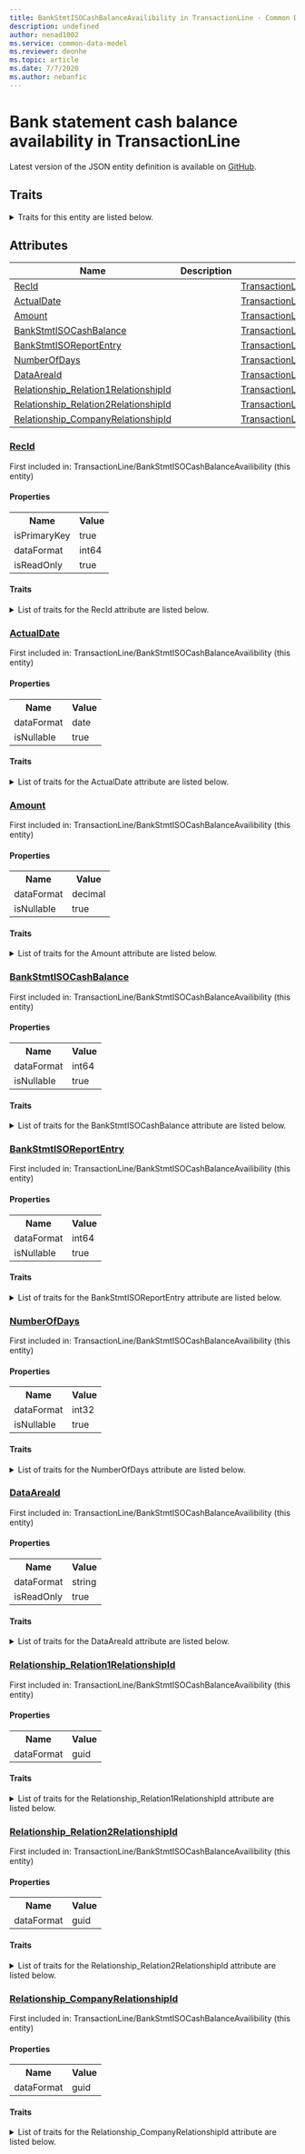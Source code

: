 ```yaml
---
title: BankStmtISOCashBalanceAvailibility in TransactionLine - Common Data Model | Microsoft Docs
description: undefined
author: nenad1002
ms.service: common-data-model
ms.reviewer: deonhe
ms.topic: article
ms.date: 7/7/2020
ms.author: nebanfic
---
```


# Bank statement cash balance availability in TransactionLine

  
 Latest version of the JSON entity definition is available on <a href="https://github.com/Microsoft/CDM/tree/master/schemaDocuments/core/operationsCommon/Tables/Finance/Bank/TransactionLine/BankStmtISOCashBalanceAvailibility.cdm.json" target="_blank">GitHub</a>.  

## Traits

<details>
<summary>Traits for this entity are listed below.  
</summary>

**is.identifiedBy**  
  names a specifc identity attribute to use with an entity  <table><tr><th>Parameter</th><th>Value</th><th>Data type</th><th>Explanation</th></tr><tr><td>attribute</td><td>[BankStmtISOCashBalanceAvailibility/(resolvedAttributes)/RecId](#RecId)</td><td>attribute</td><td></td></tr></table>

**is.CDM.entityVersion**  
  <table><tr><th>Parameter</th><th>Value</th><th>Data type</th><th>Explanation</th></tr><tr><td>versionNumber</td><td>"1.0"</td><td>string</td><td>semantic version number of the entity</td></tr></table>

**is.application.releaseVersion**  
  <table><tr><th>Parameter</th><th>Value</th><th>Data type</th><th>Explanation</th></tr><tr><td>releaseVersion</td><td>"10.0.13.0"</td><td>string</td><td>semantic version number of the application introducing this entity</td></tr></table>

**is.localized.displayedAs**  
  Holds the list of language specific display text for an object.  <table><tr><th>Parameter</th><th>Value</th><th>Data type</th><th>Explanation</th></tr><tr><td>localizedDisplayText</td><td><table><tr><th>languageTag</th><th>displayText</th></tr><tr><td>en</td><td>Bank statement cash balance availability</td></tr></table></td><td>entity</td><td>a reference to the constant entity holding the list of localized text</td></tr></table>

</details>

## Attributes

|Name|Description|First Included in Instance|
|---|---|---|
|[RecId](#RecId)||<a href="BankStmtISOCashBalanceAvailibility.md" target="_blank">TransactionLine/BankStmtISOCashBalanceAvailibility</a>|
|[ActualDate](#ActualDate)||<a href="BankStmtISOCashBalanceAvailibility.md" target="_blank">TransactionLine/BankStmtISOCashBalanceAvailibility</a>|
|[Amount](#Amount)||<a href="BankStmtISOCashBalanceAvailibility.md" target="_blank">TransactionLine/BankStmtISOCashBalanceAvailibility</a>|
|[BankStmtISOCashBalance](#BankStmtISOCashBalance)||<a href="BankStmtISOCashBalanceAvailibility.md" target="_blank">TransactionLine/BankStmtISOCashBalanceAvailibility</a>|
|[BankStmtISOReportEntry](#BankStmtISOReportEntry)||<a href="BankStmtISOCashBalanceAvailibility.md" target="_blank">TransactionLine/BankStmtISOCashBalanceAvailibility</a>|
|[NumberOfDays](#NumberOfDays)||<a href="BankStmtISOCashBalanceAvailibility.md" target="_blank">TransactionLine/BankStmtISOCashBalanceAvailibility</a>|
|[DataAreaId](#DataAreaId)||<a href="BankStmtISOCashBalanceAvailibility.md" target="_blank">TransactionLine/BankStmtISOCashBalanceAvailibility</a>|
|[Relationship_Relation1RelationshipId](#Relationship_Relation1RelationshipId)||<a href="BankStmtISOCashBalanceAvailibility.md" target="_blank">TransactionLine/BankStmtISOCashBalanceAvailibility</a>|
|[Relationship_Relation2RelationshipId](#Relationship_Relation2RelationshipId)||<a href="BankStmtISOCashBalanceAvailibility.md" target="_blank">TransactionLine/BankStmtISOCashBalanceAvailibility</a>|
|[Relationship_CompanyRelationshipId](#Relationship_CompanyRelationshipId)||<a href="BankStmtISOCashBalanceAvailibility.md" target="_blank">TransactionLine/BankStmtISOCashBalanceAvailibility</a>|

### <a href=#RecId name="RecId">RecId</a>

First included in: TransactionLine/BankStmtISOCashBalanceAvailibility (this entity)  

#### Properties

<table><tr><th>Name</th><th>Value</th></tr><tr><td>isPrimaryKey</td><td>true</td></tr><tr><td>dataFormat</td><td>int64</td></tr><tr><td>isReadOnly</td><td>true</td></tr></table>

#### Traits

<details>
<summary>List of traits for the RecId attribute are listed below.</summary>

**is.dataFormat.integer**  
**is.dataFormat.big**  
**is.identifiedBy**  
names a specifc identity attribute to use with an entity  <table><tr><th>Parameter</th><th>Value</th><th>Data type</th><th>Explanation</th></tr><tr><td>attribute</td><td>[BankStmtISOCashBalanceAvailibility/(resolvedAttributes)/RecId](#RecId)</td><td>attribute</td><td></td></tr></table>

**is.readOnly**  
**is.dataFormat.integer**  
**is.dataFormat.big**  
</details>

### <a href=#ActualDate name="ActualDate">ActualDate</a>

First included in: TransactionLine/BankStmtISOCashBalanceAvailibility (this entity)  

#### Properties

<table><tr><th>Name</th><th>Value</th></tr><tr><td>dataFormat</td><td>date</td></tr><tr><td>isNullable</td><td>true</td></tr></table>

#### Traits

<details>
<summary>List of traits for the ActualDate attribute are listed below.</summary>

**is.dataFormat.date**  
**means.measurement.date**  
**is.nullable**  
The attribute value may be set to NULL.  

**is.dataFormat.date**  
</details>

### <a href=#Amount name="Amount">Amount</a>

First included in: TransactionLine/BankStmtISOCashBalanceAvailibility (this entity)  

#### Properties

<table><tr><th>Name</th><th>Value</th></tr><tr><td>dataFormat</td><td>decimal</td></tr><tr><td>isNullable</td><td>true</td></tr></table>

#### Traits

<details>
<summary>List of traits for the Amount attribute are listed below.</summary>

**is.dataFormat.numeric.shaped**  
for setting the exact precision and scale of numeric values  

**is.nullable**  
The attribute value may be set to NULL.  

**is.dataFormat.numeric.shaped**  
for setting the exact precision and scale of numeric values  

</details>

### <a href=#BankStmtISOCashBalance name="BankStmtISOCashBalance">BankStmtISOCashBalance</a>

First included in: TransactionLine/BankStmtISOCashBalanceAvailibility (this entity)  

#### Properties

<table><tr><th>Name</th><th>Value</th></tr><tr><td>dataFormat</td><td>int64</td></tr><tr><td>isNullable</td><td>true</td></tr></table>

#### Traits

<details>
<summary>List of traits for the BankStmtISOCashBalance attribute are listed below.</summary>

**is.dataFormat.integer**  
**is.dataFormat.big**  
**is.nullable**  
The attribute value may be set to NULL.  

**is.dataFormat.integer**  
**is.dataFormat.big**  
</details>

### <a href=#BankStmtISOReportEntry name="BankStmtISOReportEntry">BankStmtISOReportEntry</a>

First included in: TransactionLine/BankStmtISOCashBalanceAvailibility (this entity)  

#### Properties

<table><tr><th>Name</th><th>Value</th></tr><tr><td>dataFormat</td><td>int64</td></tr><tr><td>isNullable</td><td>true</td></tr></table>

#### Traits

<details>
<summary>List of traits for the BankStmtISOReportEntry attribute are listed below.</summary>

**is.dataFormat.integer**  
**is.dataFormat.big**  
**is.nullable**  
The attribute value may be set to NULL.  

**is.dataFormat.integer**  
**is.dataFormat.big**  
</details>

### <a href=#NumberOfDays name="NumberOfDays">NumberOfDays</a>

First included in: TransactionLine/BankStmtISOCashBalanceAvailibility (this entity)  

#### Properties

<table><tr><th>Name</th><th>Value</th></tr><tr><td>dataFormat</td><td>int32</td></tr><tr><td>isNullable</td><td>true</td></tr></table>

#### Traits

<details>
<summary>List of traits for the NumberOfDays attribute are listed below.</summary>

**is.dataFormat.integer**  
**is.nullable**  
The attribute value may be set to NULL.  

**is.dataFormat.integer**  
</details>

### <a href=#DataAreaId name="DataAreaId">DataAreaId</a>

First included in: TransactionLine/BankStmtISOCashBalanceAvailibility (this entity)  

#### Properties

<table><tr><th>Name</th><th>Value</th></tr><tr><td>dataFormat</td><td>string</td></tr><tr><td>isReadOnly</td><td>true</td></tr></table>

#### Traits

<details>
<summary>List of traits for the DataAreaId attribute are listed below.</summary>

**is.dataFormat.character**  
**is.dataFormat.big**  
**is.dataFormat.array**  
**is.readOnly**  
**is.dataFormat.character**  
**is.dataFormat.array**  
</details>

### <a href=#Relationship_Relation1RelationshipId name="Relationship_Relation1RelationshipId">Relationship_Relation1RelationshipId</a>

First included in: TransactionLine/BankStmtISOCashBalanceAvailibility (this entity)  

#### Properties

<table><tr><th>Name</th><th>Value</th></tr><tr><td>dataFormat</td><td>guid</td></tr></table>

#### Traits

<details>
<summary>List of traits for the Relationship_Relation1RelationshipId attribute are listed below.</summary>

**is.dataFormat.character**  
**is.dataFormat.big**  
**is.dataFormat.array**  
**is.dataFormat.guid**  
**means.identity.entityId**  
**is.linkedEntity.identifier**  
Marks the attribute(s) that hold foreign key references to a linked (used as an attribute) entity. This attribute is added to the resolved entity to enumerate the referenced entities.  <table><tr><th>Parameter</th><th>Value</th><th>Data type</th><th>Explanation</th></tr><tr><td>entityReferences</td><td><table><tr><th>entityReference</th><th>attributeReference</th></tr><tr><td><a href="../Transaction/BankStmtISOReportEntry.md" target="_blank">/core/operationsCommon/Tables/Finance/Bank/Transaction/BankStmtISOReportEntry.cdm.json/BankStmtISOReportEntry</a></td><td><a href="../Transaction/BankStmtISOReportEntry.md#RecId" target="_blank">RecId</a></td></tr></table></td><td>entity</td><td>a reference to the constant entity holding the list of entity references</td></tr></table>

**is.dataFormat.guid**  
**is.dataFormat.character**  
**is.dataFormat.array**  
</details>

### <a href=#Relationship_Relation2RelationshipId name="Relationship_Relation2RelationshipId">Relationship_Relation2RelationshipId</a>

First included in: TransactionLine/BankStmtISOCashBalanceAvailibility (this entity)  

#### Properties

<table><tr><th>Name</th><th>Value</th></tr><tr><td>dataFormat</td><td>guid</td></tr></table>

#### Traits

<details>
<summary>List of traits for the Relationship_Relation2RelationshipId attribute are listed below.</summary>

**is.dataFormat.character**  
**is.dataFormat.big**  
**is.dataFormat.array**  
**is.dataFormat.guid**  
**means.identity.entityId**  
**is.linkedEntity.identifier**  
Marks the attribute(s) that hold foreign key references to a linked (used as an attribute) entity. This attribute is added to the resolved entity to enumerate the referenced entities.  <table><tr><th>Parameter</th><th>Value</th><th>Data type</th><th>Explanation</th></tr><tr><td>entityReferences</td><td><table><tr><th>entityReference</th><th>attributeReference</th></tr><tr><td><a href="../Transaction/BankStmtISOCashBalance.md" target="_blank">/core/operationsCommon/Tables/Finance/Bank/Transaction/BankStmtISOCashBalance.cdm.json/BankStmtISOCashBalance</a></td><td><a href="../Transaction/BankStmtISOCashBalance.md#RecId" target="_blank">RecId</a></td></tr></table></td><td>entity</td><td>a reference to the constant entity holding the list of entity references</td></tr></table>

**is.dataFormat.guid**  
**is.dataFormat.character**  
**is.dataFormat.array**  
</details>

### <a href=#Relationship_CompanyRelationshipId name="Relationship_CompanyRelationshipId">Relationship_CompanyRelationshipId</a>

First included in: TransactionLine/BankStmtISOCashBalanceAvailibility (this entity)  

#### Properties

<table><tr><th>Name</th><th>Value</th></tr><tr><td>dataFormat</td><td>guid</td></tr></table>

#### Traits

<details>
<summary>List of traits for the Relationship_CompanyRelationshipId attribute are listed below.</summary>

**is.dataFormat.character**  
**is.dataFormat.big**  
**is.dataFormat.array**  
**is.dataFormat.guid**  
**means.identity.entityId**  
**is.linkedEntity.identifier**  
Marks the attribute(s) that hold foreign key references to a linked (used as an attribute) entity. This attribute is added to the resolved entity to enumerate the referenced entities.  <table><tr><th>Parameter</th><th>Value</th><th>Data type</th><th>Explanation</th></tr><tr><td>entityReferences</td><td><table><tr><th>entityReference</th><th>attributeReference</th></tr><tr><td><a href="../../Ledger/Main/CompanyInfo.md" target="_blank">/core/operationsCommon/Tables/Finance/Ledger/Main/CompanyInfo.cdm.json/CompanyInfo</a></td><td><a href="../../Ledger/Main/CompanyInfo.md#RecId" target="_blank">RecId</a></td></tr></table></td><td>entity</td><td>a reference to the constant entity holding the list of entity references</td></tr></table>

**is.dataFormat.guid**  
**is.dataFormat.character**  
**is.dataFormat.array**  
</details>
